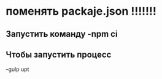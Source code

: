 # поменять packaje.json !!!!!!!
## Запустить команду -npm ci
## Чтобы запустить процесс
 -gulp
 upt
